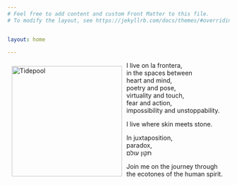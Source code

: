 ```yaml
---
# Feel free to add content and custom Front Matter to this file.
# To modify the layout, see https://jekyllrb.com/docs/themes/#overriding-theme-defaults


layout: home

---
```


  

<div>
  <img src="/assets/Tidepool.png" alt="Tidepool" width="250" style="float:left; margin: 10px;">
</div>

I live on la frontera,  
in the spaces between  
heart and mind,  
poetry and pose,  
virtuality and touch,  
fear and action,  
impossibility and unstoppability.

I live where skin meets stone.

In juxtaposition,  
paradox,  
תקון עולם

Join me on the journey through  
the ecotones of the human spirit.

